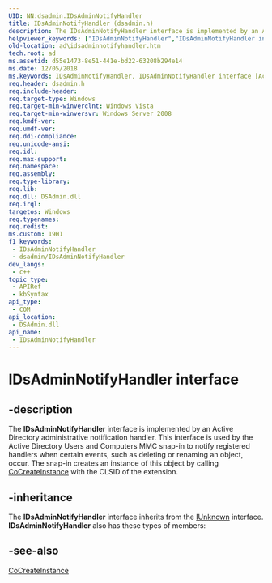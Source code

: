 ```yaml
---
UID: NN:dsadmin.IDsAdminNotifyHandler
title: IDsAdminNotifyHandler (dsadmin.h)
description: The IDsAdminNotifyHandler interface is implemented by an Active Directory administrative notification handler.
helpviewer_keywords: ["IDsAdminNotifyHandler","IDsAdminNotifyHandler interface [Active Directory]","IDsAdminNotifyHandler interface [Active Directory]","described","_glines_idsadminnotifyhandler","ad.idsadminnotifyhandler","dsadmin/IDsAdminNotifyHandler"]
old-location: ad\idsadminnotifyhandler.htm
tech.root: ad
ms.assetid: d55e1473-8e51-441e-bd22-63208b294e14
ms.date: 12/05/2018
ms.keywords: IDsAdminNotifyHandler, IDsAdminNotifyHandler interface [Active Directory], IDsAdminNotifyHandler interface [Active Directory],described, _glines_idsadminnotifyhandler, ad.idsadminnotifyhandler, dsadmin/IDsAdminNotifyHandler
req.header: dsadmin.h
req.include-header: 
req.target-type: Windows
req.target-min-winverclnt: Windows Vista
req.target-min-winversvr: Windows Server 2008
req.kmdf-ver: 
req.umdf-ver: 
req.ddi-compliance: 
req.unicode-ansi: 
req.idl: 
req.max-support: 
req.namespace: 
req.assembly: 
req.type-library: 
req.lib: 
req.dll: DSAdmin.dll
req.irql: 
targetos: Windows
req.typenames: 
req.redist: 
ms.custom: 19H1
f1_keywords:
 - IDsAdminNotifyHandler
 - dsadmin/IDsAdminNotifyHandler
dev_langs:
 - c++
topic_type:
 - APIRef
 - kbSyntax
api_type:
 - COM
api_location:
 - DSAdmin.dll
api_name:
 - IDsAdminNotifyHandler
---
```


# IDsAdminNotifyHandler interface


## -description

The <b>IDsAdminNotifyHandler</b> interface is implemented by an Active Directory administrative notification handler. This interface is used by the Active Directory Users and Computers MMC snap-in to notify registered handlers when certain events, such as deleting or renaming an object, occur. The snap-in creates an instance of this object by calling <a href="/windows/desktop/api/combaseapi/nf-combaseapi-cocreateinstance">CoCreateInstance</a> with the CLSID of the extension.

## -inheritance

The <b>IDsAdminNotifyHandler</b> interface inherits from the <a href="/windows/desktop/api/unknwn/nn-unknwn-iunknown">IUnknown</a> interface. <b>IDsAdminNotifyHandler</b> also has these types of members:

## -see-also

<a href="/windows/desktop/api/combaseapi/nf-combaseapi-cocreateinstance">CoCreateInstance</a>
